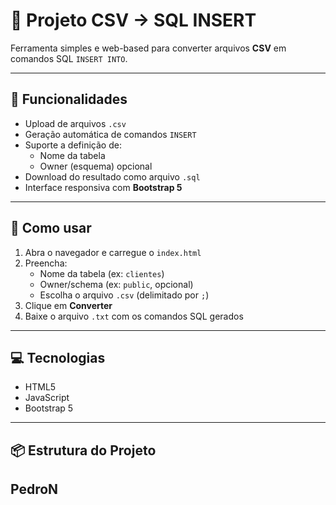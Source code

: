 # 🧾 Projeto CSV → SQL INSERT

Ferramenta simples e web-based para converter arquivos **CSV** em comandos SQL `INSERT INTO`.

---

## 📌 Funcionalidades

- Upload de arquivos `.csv`
- Geração automática de comandos `INSERT`
- Suporte a definição de:
  - Nome da tabela
  - Owner (esquema) opcional
- Download do resultado como arquivo `.sql`
- Interface responsiva com **Bootstrap 5**

---

## 🚀 Como usar

1. Abra o navegador e carregue o `index.html`
2. Preencha:
   - Nome da tabela (ex: `clientes`)
   - Owner/schema (ex: `public`, opcional)
   - Escolha o arquivo `.csv` (delimitado por `;`)
3. Clique em **Converter**
4. Baixe o arquivo `.txt` com os comandos SQL gerados

---

## 💻 Tecnologias

- HTML5
- JavaScript
- Bootstrap 5

---

## 📦 Estrutura do Projeto


## PedroN

